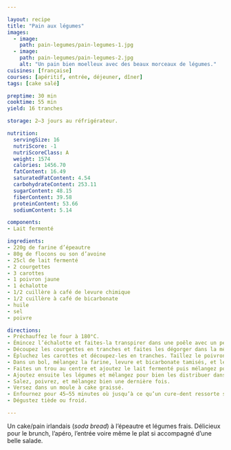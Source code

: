 ```yaml
---

layout: recipe
title: "Pain aux légumes"
images:
  - image:
    path: pain-legumes/pain-legumes-1.jpg
  - image:
    path: pain-legumes/pain-legumes-2.jpg
    alt: "Un pain bien moelleux avec des beaux morceaux de légumes." 
cuisines: [française]
courses: [apéritif, entrée, déjeuner, dîner]
tags: [cake salé]

preptime: 30 min
cooktime: 55 min 
yield: 16 tranches

storage: 2–3 jours au réfrigérateur.

nutrition:
  servingSize: 16
  nutriScore: -1
  nutriScoreClass: A
  weight: 1574
  calories: 1456.70
  fatContent: 16.49
  saturatedFatContent: 4.54
  carbohydrateContent: 253.11
  sugarContent: 48.15
  fiberContent: 39.58
  proteinContent: 53.66
  sodiumContent: 5.14

components:
- Lait fermenté

ingredients:
- 220g de farine d’épeautre
- 80g de flocons ou son d’avoine
- 25cl de lait fermenté
- 2 courgettes
- 3 carottes
- 1 poivron jaune
- 1 échalotte
- 1/2 cuillère à café de levure chimique
- 1/2 cuillère à café de bicarbonate
- huile
- sel
- poivre

directions:
- Préchauffez le four à 180°C.
- Émincez l’échalotte et faites-la transpirer dans une poêle avec un peu d’huile.
- Découpez les courgettes en tranches et faites les dégorger dans la même poêle au maximum. Retirez ensuite du feu et réservez.
- Épluchez les carottes et découpez-les en tranches. Taillez le poivron en petits dés. Réservez.
- Dans un bol, mélangez la farine, levure et bicarbonate tamisés, et les flocons d’avoine.
- Faites un trou au centre et ajoutez le lait fermenté puis mélangez pour bien humidifier les ingrédients secs.
- Ajoutez ensuite les légumes et mélangez pour bien les distribuer dans la pâte.
- Salez, poivrez, et mélangez bien une dernière fois.
- Versez dans un moule à cake graissé.
- Enfournez pour 45–55 minutes où jusqu’à ce qu’un cure-dent ressorte sec.
- Dégustez tiède ou froid.

---
```


Un cake/pain irlandais (<i lang="en">soda bread</i>) à l’épeautre et légumes frais. Délicieux pour le brunch, l’apéro, l’entrée voire même le plat si accompagné d’une belle salade.